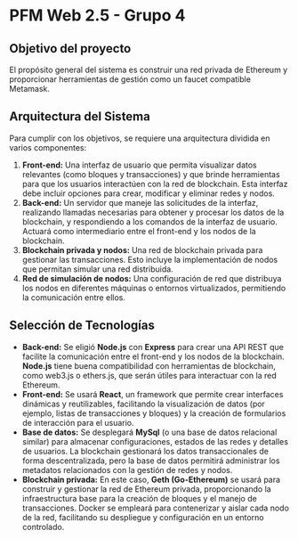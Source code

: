 # PFM Web 2.5 - Grupo 4  

## Objetivo del proyecto  
El propósito general del sistema es construir una red privada de Ethereum y proporcionar herramientas de gestión como un faucet compatible Metamask.  

## Arquitectura del Sistema  
Para cumplir con los objetivos, se requiere una arquitectura dividida en varios componentes: 
1. __Front-end:__ Una interfaz de usuario que permita visualizar datos relevantes (como bloques y transacciones) y que brinde herramientas para que los usuarios interactúen con la red de blockchain. Esta interfaz debe incluir opciones para crear, modificar y eliminar redes y nodos.  
2. __Back-end:__ Un servidor que maneje las solicitudes de la interfaz, realizando llamadas necesarias para obtener y procesar los datos de la blockchain, y respondiendo a los comandos de la interfaz de usuario. Actuará como intermediario entre el front-end y los nodos de la blockchain.  
3. __Blockchain privada y nodos:__ Una red de blockchain privada para gestionar las transacciones. Esto incluye la implementación de nodos que permitan simular una red distribuida.  
4. __Red de simulación de nodos:__ Una configuración de red que distribuya los nodos en diferentes máquinas o entornos virtualizados, permitiendo la comunicación entre ellos.  

## Selección de Tecnologías  
* __Back-end:__  Se eligió __Node.js__ con __Express__ para crear una API REST que facilite la comunicación entre el front-end y los nodos de la blockchain. __Node.js__ tiene buena compatibilidad con herramientas de blockchain, como web3.js o ethers.js, que serán útiles para interactuar con la red Ethereum.
* __Front-end:__ Se usará __React__, un framework que permite crear interfaces dinámicas y reutilizables, facilitando la visualización de datos (por ejemplo, listas de transacciones y bloques) y la creación de formularios de interacción para el usuario.
* __Base de datos:__ Se desplegará __MySql__ (o una base de datos relacional similar) para almacenar configuraciones, estados de las redes y detalles de usuarios. La blockchain gestionará los datos transaccionales de forma descentralizada, pero la base de datos permitirá administrar los metadatos relacionados con la gestión de redes y nodos.
* __Blockchain privada:__ En este caso, __Geth (Go-Ethereum)__ se usará para construir y gestionar la red de Ethereum privada, proporcionando la infraestructura base para la creación de bloques y el manejo de transacciones. Docker se empleará para contenerizar y aislar cada nodo de la red, facilitando su despliegue y configuración en un entorno controlado. 

